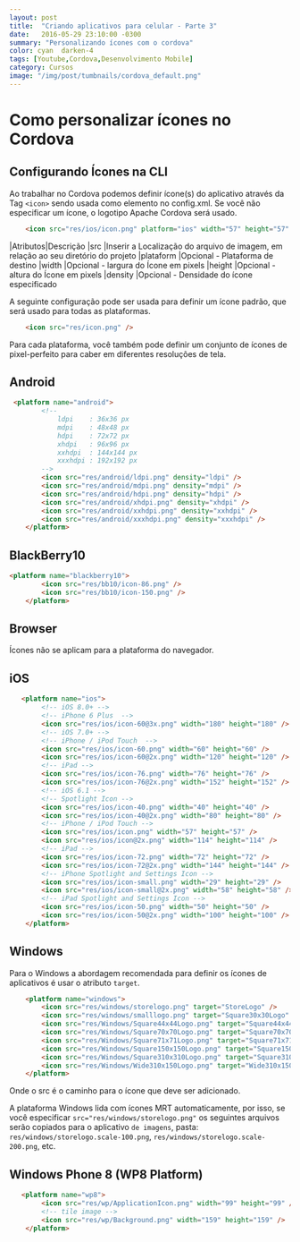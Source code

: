 ```yaml
---
layout: post
title:  "Criando aplicativos para celular - Parte 3"
date:   2016-05-29 23:10:00 -0300
summary: "Personalizando ícones com o cordova"
color: cyan  darken-4
tags: [Youtube,Cordova,Desenvolvimento Mobile]
category: Cursos
image: "/img/post/tumbnails/cordova_default.png"
---
```


# Como personalizar ícones no Cordova

## Configurando Ícones na CLI

Ao trabalhar no Cordova podemos definir ícone(s) do aplicativo através da Tag `<icon>` sendo usada como
elemento no config.xml. Se você não especificar um ícone, o logotipo Apache Cordova será usado.

``` html
    <icon src="res/ios/icon.png" platform="ios" width="57" height="57" density="mdpi" />
```

|Atributos|Descrição
|src |Inserir a Localização do arquivo de imagem, em relação ao seu diretório do projeto
|plataform |Opcional - Plataforma de destino
|width |Opcional - largura do Ícone em pixels
|height |Opcional - altura do Ícone em pixels
|density |Opcional - Densidade do ícone especificado

A seguinte configuração pode ser usada para definir um ícone padrão, 
que será usado para todas as plataformas.

``` html
    <icon src="res/icon.png" />
```

Para cada plataforma, você também pode definir um conjunto de ícones de pixel-perfeito para caber em diferentes
 resoluções de tela.
 
## Android

``` html
 <platform name="android">
        <!--
            ldpi    : 36x36 px
            mdpi    : 48x48 px
            hdpi    : 72x72 px
            xhdpi   : 96x96 px
            xxhdpi  : 144x144 px
            xxxhdpi : 192x192 px
        -->
        <icon src="res/android/ldpi.png" density="ldpi" />
        <icon src="res/android/mdpi.png" density="mdpi" />
        <icon src="res/android/hdpi.png" density="hdpi" />
        <icon src="res/android/xhdpi.png" density="xhdpi" />
        <icon src="res/android/xxhdpi.png" density="xxhdpi" />
        <icon src="res/android/xxxhdpi.png" density="xxxhdpi" />
    </platform>
```

## BlackBerry10

``` html
<platform name="blackberry10">
        <icon src="res/bb10/icon-86.png" />
        <icon src="res/bb10/icon-150.png" />
    </platform>
``` 

## Browser

Ícones não se aplicam ​​para a plataforma do navegador.

## iOS

``` html
   <platform name="ios">
        <!-- iOS 8.0+ -->
        <!-- iPhone 6 Plus  -->
        <icon src="res/ios/icon-60@3x.png" width="180" height="180" />
        <!-- iOS 7.0+ -->
        <!-- iPhone / iPod Touch  -->
        <icon src="res/ios/icon-60.png" width="60" height="60" />
        <icon src="res/ios/icon-60@2x.png" width="120" height="120" />
        <!-- iPad -->
        <icon src="res/ios/icon-76.png" width="76" height="76" />
        <icon src="res/ios/icon-76@2x.png" width="152" height="152" />
        <!-- iOS 6.1 -->
        <!-- Spotlight Icon -->
        <icon src="res/ios/icon-40.png" width="40" height="40" />
        <icon src="res/ios/icon-40@2x.png" width="80" height="80" />
        <!-- iPhone / iPod Touch -->
        <icon src="res/ios/icon.png" width="57" height="57" />
        <icon src="res/ios/icon@2x.png" width="114" height="114" />
        <!-- iPad -->
        <icon src="res/ios/icon-72.png" width="72" height="72" />
        <icon src="res/ios/icon-72@2x.png" width="144" height="144" />
        <!-- iPhone Spotlight and Settings Icon -->
        <icon src="res/ios/icon-small.png" width="29" height="29" />
        <icon src="res/ios/icon-small@2x.png" width="58" height="58" />
        <!-- iPad Spotlight and Settings Icon -->
        <icon src="res/ios/icon-50.png" width="50" height="50" />
        <icon src="res/ios/icon-50@2x.png" width="100" height="100" />
    </platform>
```

## Windows

Para o Windows a abordagem recomendada para definir os ícones de aplicativos é usar o atributo `target`.

``` html
    <platform name="windows">
        <icon src="res/windows/storelogo.png" target="StoreLogo" />
        <icon src="res/windows/smalllogo.png" target="Square30x30Logo" />
        <icon src="res/Windows/Square44x44Logo.png" target="Square44x44Logo" />
        <icon src="res/Windows/Square70x70Logo.png" target="Square70x70Logo" />
        <icon src="res/Windows/Square71x71Logo.png" target="Square71x71Logo" />
        <icon src="res/Windows/Square150x150Logo.png" target="Square150x150Logo" />
        <icon src="res/Windows/Square310x310Logo.png" target="Square310x310Logo" />
        <icon src="res/Windows/Wide310x150Logo.png" target="Wide310x150Logo" />
    </platform>
```

Onde o src é o caminho para o ícone que deve ser adicionado.

A plataforma Windows lida com ícones MRT automaticamente, por isso, 
se você especificar `src="res/windows/storelogo.png"` os seguintes arquivos serão copiados para o 
aplicativo `de imagens`, pasta: `res/windows/storelogo.scale-100.png`, `res/windows/storelogo.scale-200.png`, etc.

## Windows Phone 8 (WP8 Platform)

``` html
   <platform name="wp8">
        <icon src="res/wp/ApplicationIcon.png" width="99" height="99" />
        <!-- tile image -->
        <icon src="res/wp/Background.png" width="159" height="159" />
    </platform>
```